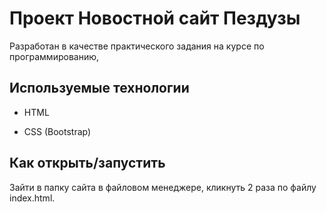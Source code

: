 # Проект Новостной сайт Пездузы

Разработан в качестве практического задания на курсе по программированию,

## Используемые технологии

* HTML

* CSS (Bootstrap)


## Как открыть/запустить

Зайти в папку сайта в файловом менеджере, кликнуть 2 раза по файлу index.html.
